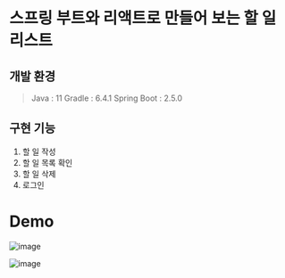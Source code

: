 # 스프링 부트와 리액트로 만들어 보는 할 일 리스트

## 개발 환경

> Java : 11
> Gradle : 6.4.1
> Spring Boot : 2.5.0

## 구현 기능

1. 할 일 작성
2. 할 일 목록 확인
3. 할 일 삭제
4. 로그인

# Demo

![image](https://user-images.githubusercontent.com/45007556/92085569-fb7ff100-ee03-11ea-843c-fd846c253519.png)

![image](https://user-images.githubusercontent.com/45007556/92085903-6d583a80-ee04-11ea-8cc7-337db3f1676d.png)
